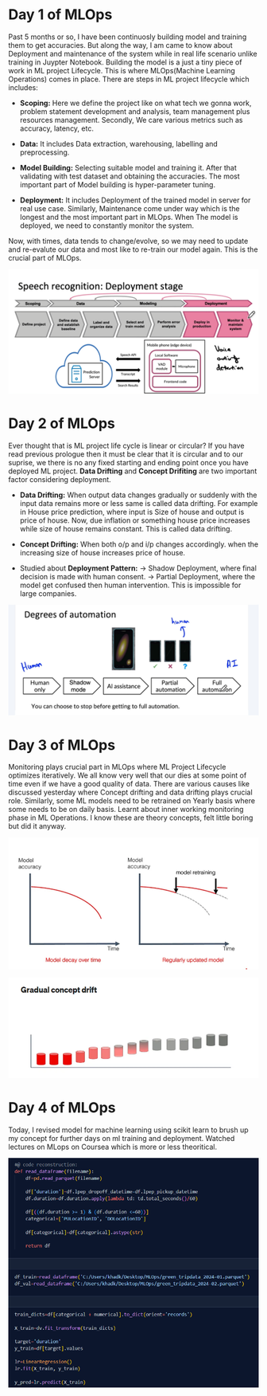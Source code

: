 # Day 1 of MLOps
Past 5 months or so, I have been continuosly building model and training them to get accuracies. But along the way, I am came to know about Deployment and maintenance of the system while in real life scenario unlike training in Juypter Notebook. Building the model is a just a tiny piece of work in ML project Lifecycle. This is where MLOps(Machine Learning Operations) comes in place. There are steps in ML project lifecycle which includes:

- **Scoping:**
Here we define the project like on what tech we gonna work, problem statement development and analysis, team management plus resources management. Secondly, We care various metrics such as accuracy, latency, etc.

- **Data:**
It includes Data extraction, warehousing, labelling and preprocessing.

- **Model Building:**
Selecting suitable model and training it. After that validating with test dataset and obtaining the accuracies. The most important part of Model building is hyper-parameter tuning. 

- **Deployment:**
It includes Deployment of the trained model in server for real use case. Similarly, Maintenance come under way which is the longest and the most important part in MLOps. When The model is deployed, we need to constantly monitor the system. 

Now, with times, data tends to change/evolve, so we may need to update and re-evalute our data and most like to re-train our model again. This is the crucial part of MLOps.

![alt text](<Week 1/Into_to_MLOps.png>)

# Day 2 of MLOps
Ever thought that is ML project life cycle is linear or circular? If you have read previous prologue then it must be clear that it is circular and to our suprise, we there is no any fixed starting and ending point once you have deployed ML project. **Data Drifting** and **Concept Drifiting** are two important factor considering deployment. 

- **Data Drifting:** When output data changes gradually or suddenly with the input data remains more or less same is called data drifting. For example in House price prediction, where input is Size of house and output is price of house. Now, due inflation or something house price increases while size of house remains constant. This is called data drifting.

- **Concept Drifting:** When both o/p and i/p changes accordingly. when the increasing size of house increases price of house.

- Studied about **Deployment Pattern:**
-> Shadow Deployment, where final decision is made with human consent.
-> Partial Deployment, where the model get confused then human intervention. This is impossible for large companies.

![alt text](<Week 1/Deployment.png>)

# Day 3 of MLOps
Monitoring plays crucial part in MLOps where ML Project Lifecycle optimizes iteratively. We all know very well that our dies at some point of time even if we have a good quality of data. There are various causes like discussed yesterday where Concept drifting and data drifting plays crucial role.
Similarly, some ML models need to  be retrained on Yearly basis where some needs to be on daily basis. Learnt about inner working monitoring phase in ML Operations. I know these are theory concepts, felt little boring but did it anyway.

![alt text](<Week 1/Data_drift.png>)

![alt text](<Week 1/Concept_drift.png>)

# Day 4 of MLOps
Today, I revised model for machine learning using scikit learn to brush up my concept for further days on ml training and deployment. Watched lectures on MLops on Coursea which is more or less theoritical.

![alt text](Photo/ML_training(revision).png)